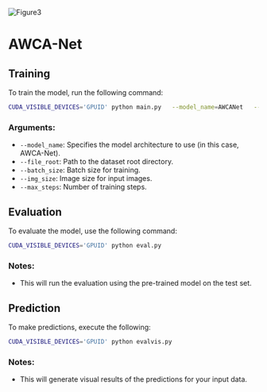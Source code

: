 ![Figure3](https://github.com/user-attachments/assets/b72b81f6-6960-43fd-a072-164f0cf4c628)

# AWCA-Net


## Training

To train the model, run the following command:

```bash
CUDA_VISIBLE_DEVICES='GPUID' python main.py   --model_name=AWCANet   --file_root='./file/data'   --batch_size=16   --img_size=256   --max_steps=20000
```

### Arguments:
- `--model_name`: Specifies the model architecture to use (in this case, AWCA-Net).
- `--file_root`: Path to the dataset root directory.
- `--batch_size`: Batch size for training.
- `--img_size`: Image size for input images.
- `--max_steps`: Number of training steps.

## Evaluation

To evaluate the model, use the following command:

```bash
CUDA_VISIBLE_DEVICES='GPUID' python eval.py
```

### Notes:
- This will run the evaluation using the pre-trained model on the test set.

## Prediction

To make predictions, execute the following:

```bash
CUDA_VISIBLE_DEVICES='GPUID' python evalvis.py
```

### Notes:
- This will generate visual results of the predictions for your input data.
